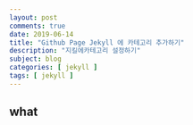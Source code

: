 ```yaml
---
layout: post
comments: true
date: 2019-06-14
title: "Github Page Jekyll 에 카테고리 추가하기"
description: "지킬에카테고리 설정하기"
subject: blog
categories: [ jekyll ]
tags: [ jekyll ]
---
```


## what
